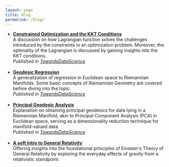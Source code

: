 ```yaml
---
layout: page
title: Blog
permalink: /blog/
---
```

<ul>
    <li>
        <b><a href="https://towardsdatascience.com/constrained-optimization-and-the-kkt-conditions-a3541d57a994" target="_blank" rel="noopener noreferrer">Constrained Optimization and the KKT Conditions</a></b><br>
        A discussion on how Lagrangian function solves the challenges introduced by the constraints in an optimization problem. Moreover, the optimality of the Lagrangian is discussed by gaining insights into the KKT conditions.<br>
        <em> Published in <a href="https://towardsdatascience.com" target="_blank" rel="noopener noreferrer">TowardsDataScience</a><br></em>
    </li><br>
    <li>
        <b><a href="https://towardsdatascience.com/geodesic-regression-d0334de2d9d8" target="_blank" rel="noopener noreferrer">Geodesic Regression</a></b><br>
        A generalization of regression in Euclidean space to Riemannian Manifolds. Some basic concepts of Riemannian Geometry are covered before diving into the topic.<br>
        <em> Published in <a href="https://towardsdatascience.com" target="_blank" rel="noopener noreferrer">TowardsDataScience</a><br></em>
    </li><br>
    <li>   
    <b><a href="https://towardsdatascience.com/principal-geodesic-analysis-2ec7ad1b2679" target="_blank" rel="noopener noreferrer">Principal Geodesic Analysis</a></b><br>
        Explanation on obtaining principal geodesics for data lying in a Riemannian Manifold, akin to Principal Component Analysis (PCA) in Euclidean space, serving as a dimensionality reduction technique for manifold-valued data.<br>
        <em> Published in <a href="https://towardsdatascience.com" target="_blank" rel="noopener noreferrer">TowardsDataScience</a><br></em>
    </li><br>
    <li>
    <b><a href="https://paribeshregmi.medium.com/a-soft-intro-to-general-relativity-aa46da221747" target="_blank" rel="noopener noreferrer">A soft Intro to General Relativity</a></b><br>
        Offering insights into the foundational principles of Einstein's Theory of General Relativity by exploring the everyday effects of gravity from a relativistic standpoint.
    </li><br>
</ul>
